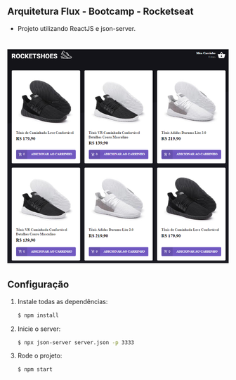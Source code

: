 ## Arquitetura Flux - Bootcamp - Rocketseat

- Projeto utilizando ReactJS e json-server.

<h1 align="center" >  
  <img src="/readme-assets/readme_img.png" width="600"/>
</h1>

## Configuração

1. Instale todas as dependências:

	```sh
	$ npm install
	```
  
2. Inicie o server:

	```sh
	$ npx json-server server.json -p 3333
	```
  
3. Rode o projeto:

	```sh
	$ npm start
	```
